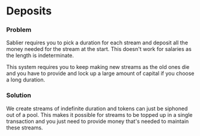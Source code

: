 # Deposits

### Problem

Sablier requires you to pick a duration for each stream and deposit all the money needed for the stream at the start. This doesn't work for salaries as the length is indeterminate.

This system requires you to keep making new streams as the old ones die and you have to provide and lock up a large amount of capital if you choose a long duration.

### Solution

We create streams of indefinite duration and tokens can just be siphoned out of a pool. This makes it possible for streams to be topped up in a single transaction and you just need to provide money that's needed to maintain these streams.

